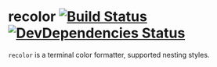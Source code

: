 recolor [![Build Status](https://travis-ci.org/firede/recolor.png)](https://travis-ci.org/firede/recolor) [![DevDependencies Status](https://david-dm.org/firede/recolor/dev-status.png)](https://david-dm.org/firede/recolor#info=devDependencies)
===

`recolor` is a terminal color formatter, supported nesting styles.
